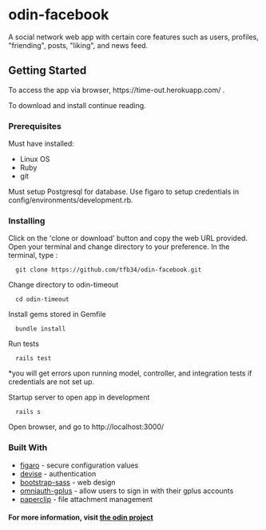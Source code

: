# odin-facebook

A social network web app with certain core features such as users, profiles, "friending", posts, "liking", and news feed. 

<h2>Getting Started</h2>
<p>To access the app via browser, https://time-out.herokuapp.com/ .</p>
<p>To download and install continue reading. </p>

<h3>Prerequisites</h3>
  Must have installed: 
<ul>
<li>Linux OS</li>
<li>Ruby</li>
<li>git</li>
</ul>
 Must setup Postgresql for database. Use figaro to setup credentials in config/environments/development.rb.
 
 <h3>Installing</h3>
    Click on the 'clone or download' button and copy the web URL provided. 
    Open your terminal and change directory to your preference. 
    In the terminal, type : 
    
      git clone https://github.com/tfb34/odin-facebook.git
    
   <p> Change directory to odin-timeout</p>
    
      cd odin-timeout
      
   <p>Install gems stored in Gemfile</p>
      
      bundle install
      
   <p>Run tests</p>
      
      rails test
      
   *you will get errors upon running model, controller, and integration tests if credentials are not set up. 
   
   <p>Startup server to open app in development<p>
   
      rails s
      
   <p>Open browser, and go to http://localhost:3000/</p>
   
  <h3>Built With </h3>
  <ul>
  <li><a href="https://github.com/laserlemon/figaro">figaro</a> - secure configuration values</li>
  <li><a href="https://github.com/plataformatec/devise">devise</a> - authentication</li>
  <li><a href="https://github.com/twbs/bootstrap-sass">bootstrap-sass</a> - web design</li>
  <li><a href="https://github.com/omniauth/omniauth">omniauth-gplus</a> - allow users to sign in with their gplus accounts</li>
  <li><a href="https://github.com/thoughtbot/paperclip">paperclip</a> - file attachment management</li>
</ul>

  <h4>For more information, visit <a href="https://www.theodinproject.com/courses/ruby-on-rails/lessons/final-project">the odin project</a></h4>

